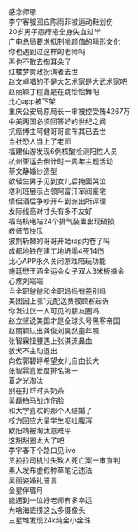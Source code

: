 感念师恩  
李宁客服回应陈雨菲被运动鞋划伤  
20岁男子患痔疮全身失血过半  
广电总局要求抵制唯颜值的畸形文化  
你也遇到过这样的老师吗  
再也不敢去掏耳朵了  
红楼梦贾政扮演者去世  
赵文卓唱的不是大艺术家是大武术家吧  
赵丽颖丁程鑫是在跳恰恰舞吧  
比心app被下架  
重庆公安局原局长一审被控受贿4267万  
中美两国必须回答好的世纪之问  
抗癌博主阿健哥哥宣布其已去世  
当社恐人当上了老师  
福建仙游发现6例核酸检测阳性人员  
杭州亚运会倒计时一周年主题活动  
蔡文静婚纱造型  
欲轻生男子见到女儿后掩面哭泣  
塔利班展示占领阿富汗军阀豪宅  
情侣酒后争吵开车到派出所评理  
发际线高对寸头有多不友好  
福岛核电站24个排气装置出现破损  
教师节快乐  
披荆斩棘的哥哥开始rap内卷了吗  
成都地铁在建工地坍塌4死14伤  
比心APP永久关闭游戏陪玩功能  
施廷懋王涵全运会女子双人3米板摘金  
心疼刘端端  
当全职爸爸和全职妈妈有差别吗  
美团因上涨1元配送费被顾客起诉  
你发过仅一人可见的朋友圈吗  
赵立坚说美国才是全球头号黑客帝国  
赵丽颖认出龚俊刘昊然童年照  
张智霖扭腰遇上张淇流鼻血  
敖犬不主动退出  
向佐郭碧婷希望女儿自由长大  
张智霖喜爱度排名第一  
夏之光淘汰  
别在打烊时买奶茶  
吴磊拍马战炸伤脸  
和大学喜欢的那个人结婚了  
校方回应大量学生呕吐腹泻  
欧阳靖被淘汰意难平  
这甜甜圈太大了吧  
李宇春下个路口见live  
货拉拉司机过失致人死亡案一审宣判  
素人发布虚假种草笔记违法  
吴丽姿婚礼誓言  
金星伴眉月  
能遇到一位好老师有多幸运  
为啥海底捞这么多摄像头  
三星堆发现24k纯金小金珠  
